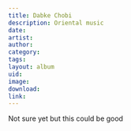 ```yaml
---
title: Dabke Chobi
description: Oriental music
date:
artist:
author:
category:
tags:
layout: album
uid:
image:
download:
link:
---
```


Not sure yet but this could be good